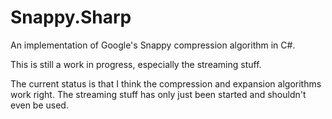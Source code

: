 # Snappy.Sharp

An implementation of Google's Snappy compression algorithm in C#.

This is still a work in progress, especially the streaming stuff. 

The current status is that I think the compression and expansion algorithms work right. The streaming stuff has only just been started and shouldn't even be used.


